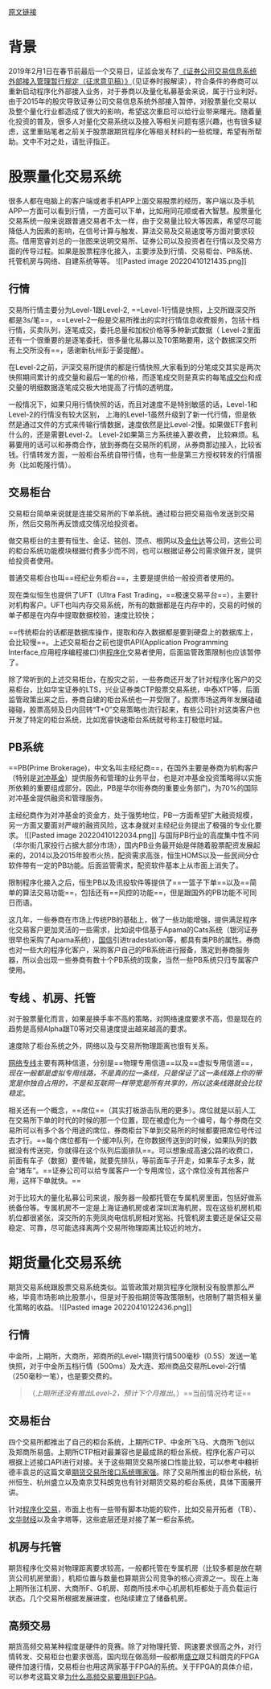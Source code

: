 [原文链接](https://www.zhihu.com/question/41086914/answer/98009431)
# 背景
2019年2月1日在春节前最后一个交易日，证监会发布了[《证券公司交易信息系统外部接入管理暂行规定（征求意见稿）》](https://link.zhihu.com/?target=https%3A//mp.weixin.qq.com/s%3F__biz%3DMzA3NjM5MjIwOQ%3D%3D%26mid%3D2651755951%26idx%3D1%26sn%3D1d3a188239207de4b81a1e80490847ff%26scene%3D21%23wechat_redirect)（见证券时报解读），符合条件的券商可以重新启动程序化外部接入业务，对于券商以及量化私募基金来说，属于行业利好。由于2015年的股灾导致证券公司交易信息系统外部接入暂停，对股票量化交易以及整个量化行业都造成了很大的影响，希望这次重启可以给行业带来曙光。随着量化投资的普及，很多人对量化交易系统以及接入等相关问题有感兴趣，也有很多疑虑，这里重贴笔者之前关于股票跟期货程序化等相关材料的一些梳理，希望有所帮助。文中不对之处，请批评指正。

# 股票量化交易系统
很多人都在电脑上的客户端或者手机APP上面交易股票的经历，客户端以及手机APP一方面可以看到行情，一方面可以下单，比如用同花顺或者大智慧。股票量化交易系统一般来说跟普通交易者不太一样，由于交易量比较大等因素，希望尽可能降低人为因素的影响，在信号计算与触发、算法交易及交易速度等方面对要求较高。借用宽睿刘总的一张图来说明交易所、证券公司以及投资者在行情以及交易方面的传导过程。如果是股票程序化接入，主要涉及到行情、交易柜台、PB系统、托管机房与网络、自建系统等等。
![[Pasted image 20220410121435.png]]

## 行情
  交易所行情主要分为Level-1跟Level-2, ==Level-1行情是快照，上交所跟深交所都是3s/笔==，==Level-2一般是交易所推出的实时行情信息收费服务，包括十档行情，买卖队列，逐笔成交，委托总量和加权价格等多种新式数据（ Level-2里面还有一个很重要的是逐笔委托，很多量化私募以及T0策略要用，这个数据深交所有上交所没有==，感谢新杭州彭于晏提醒）。
  
  在Level-2之前，沪深交易所提供的都是行情快照,大家看到的分笔成交其实是两次快照期间累计的成交量和最后一笔的价格，而逐笔成交则是真实的每笔[成交价](https://www.zhihu.com/search?q=%E6%88%90%E4%BA%A4%E4%BB%B7&search_source=Entity&hybrid_search_source=Entity&hybrid_search_extra=%7B%22sourceType%22%3A%22answer%22%2C%22sourceId%22%3A98009431%7D)和成交量的明细数据逐笔成交极大地提高了行情的透明度。
  
  一般情况下，如果只用行情快照的话，而且对速度不是特别敏感的话，Level-1和Level-2的行情没有较大区别， 上海的Level-1虽然升级到了新一代行情，但是依然是通过文件的方式来传输行情数据，速度依然是比Level-2慢。如果做ETF套利什么的，还是需要Level-2。 Level-2如果第三方系统接入要收费， 比较麻烦。私募要用的话可以和券商合作，放到券商在交易所的机房，从券商那边接入，比较省钱。行情转发方面，一般柜台系统自带行情，也有一些是第三方授权转发的行情服务（比如乾隆行情）。

## 交易柜台
交易柜台简单来说就是连接交易所的下单系统。通过柜台把交易指令发送到交易所，然后交易所再反馈成交情况给投资者。

做交易柜台的主要有恒生、金证、铭创、顶点、根网以及[金仕达](https://www.zhihu.com/search?q=%E9%87%91%E4%BB%95%E8%BE%BE&search_source=Entity&hybrid_search_source=Entity&hybrid_search_extra=%7B%22sourceType%22%3A%22answer%22%2C%22sourceId%22%3A98009431%7D)等公司，这些公司的柜台系统功能模块根据付费多少而不同，也可以根据证券公司需求做开发，提供给投资者使用。

普通交易柜台也叫==经纪业务柜台==，主要是提供给一般投资者使用的。

现在类似恒生也提供了UFT（Ultra Fast Trading，==极速交易平台==），主要针对机构客户。UFT也叫内存交易系统，所有的数据都是在内存中的，交易的时候的单子都是在内存中提取数据校验，速度比较快；

==传统柜台的话都是数据库操作，提取和存入数据都是要到硬盘上的数据库上，会比较慢==。上述交易柜台之前也提供API(Application Programming Interface,应用程序编程接口)供[程序化](https://www.zhihu.com/search?q=%E7%A8%8B%E5%BA%8F%E5%8C%96&search_source=Entity&hybrid_search_source=Entity&hybrid_search_extra=%7B%22sourceType%22%3A%22answer%22%2C%22sourceId%22%3A98009431%7D)交易者使用，后面监管政策限制也应该暂停了。

除了常听到的上述交易柜台，在股灾之前，一些券商还开发了针对程序化客户的交易柜台，比如华宝证券的LTS，兴业证券类CTP股票交易系统，中泰XTP等，后面监管政策出来之后，券商自建的柜台系统也一并受限了。股票市场这两年发展磕磕碰碰，股票高频及日内回转“T+0”交易策略也流行起来，有些公司针对这类客户也开发了特定的柜台系统，比如宽睿快速柜台系统就号称主打极低时延。

## PB系统
==PB(Prime Brokerage)，中文名叫主经纪商==，在国外主要是券商为机构客户（特别是[对冲基金](https://www.zhihu.com/search?q=%E5%AF%B9%E5%86%B2%E5%9F%BA%E9%87%91&search_source=Entity&hybrid_search_source=Entity&hybrid_search_extra=%7B%22sourceType%22%3A%22answer%22%2C%22sourceId%22%3A98009431%7D)）提供服务和管理的业务平台，也是对冲基金投资策略得以实施所依赖的重要组成部分。因此，PB是华尔街券商的重要业务部门，为70%的国际对冲基金提供融资和管理服务。

主经纪商作为对冲基金的资金方，处于强势地位，PB一方面希望扩大融资规模，另一方面又要面对严峻的融资风险，这本身就对主经纪业务提出了极强的专业化要求。
![[Pasted image 20220410122034.png]]
与国际PB行业的高度集中性不同（华尔街几家投行占据大部分市场），国内PB业务最开始是伴随着股票配资发展起来的，2014以及2015年股市火热，配资需求高涨，恒生HOMS以及一些民间分仓软件带有一定的PB功能。后面监管需求，配资软件基本上从市面上消失了。

限制程序化接入之后，恒生PB以及讯投软件等提供了==一篮子下单==以及==简单的算法交易功能==，包括还有==风控的功能==，但是跟国外的PB功能不可同日而语。

这几年，一些券商在市场上传统PB的基础上，做了一些功能增强，提供满足程序化交易客户更加灵活的一些需求，比如说中信基于Apama的Cats系统（银河证券很早也采购了Apama系统），[国信](https://www.zhihu.com/search?q=%E5%9B%BD%E4%BF%A1&search_source=Entity&hybrid_search_source=Entity&hybrid_search_extra=%7B%22sourceType%22%3A%22answer%22%2C%22sourceId%22%3A98009431%7D)引进tradestation等，都具有类PB的属性。券商也对一些大的程序化客户，采购客户自己的PB系统进行报备，落定到券商服务器，所以会出现一些券商有数十个PB系统的现象，当然一些PB系统只归专属客户使用。

## 专线 、机房、托管
对于股票量化而言，如果是换手率不高的策略，对网络速度要求不高，但是现在的趋势是高频Alpha跟T0等对交易速度提出越来越高的要求。

速度除了柜台系统之外，网络以及与交易所物理距离也很有关系。

[网络专线](https://www.zhihu.com/search?q=%E7%BD%91%E7%BB%9C%E4%B8%93%E7%BA%BF&search_source=Entity&hybrid_search_source=Entity&hybrid_search_extra=%7B%22sourceType%22%3A%22answer%22%2C%22sourceId%22%3A98009431%7D)主要有两种信道，分别是==物理专用信道==以及==虚拟专用信道==，*现在一般都是虚拟专用线路，不是真的拉一条线，只是保证了这一条线路上你的带宽是你独自占用的，不是和互联网一样带宽是所有共享的，所以这条线路就会比较稳定*。

相关还有一个概念，==席位==（其实打板游击队用的更多）。席位就是以前人工在交易所下单的时代的时候的那一个位置，现在被虚化为一个编号，每个券商在交易所可以有多个各个用途的席位，券商柜台下单到交易所的时候都要把席位号传过去才行。==每个席位都有一个缓冲队列，在你数据传送到的时候，如果队列的数据没有传送完，你就得在这个队列后面排队==。可以想象成高速公路的收费口，前面有车子（数据）要传输，就要先排队，等前面车子开走，如果车子太多，就会“堵车”。==证券公司可以给专属客户一个专用席位，这个席位没有其他客户用，这样下单就快。==

对于比较大的量化私募公司来说，服务器一般都托管在专属机房里面，包括好做系统备份等。专属机房不一定是上海证通机房或者深圳滨海机房，现在这些机房机柜机位都很紧张，深交所的东莞凤岗电信机房相对宽裕。托管机房主要还是保证交易稳定、可靠，尽可能选择离两个交易所物理距离比较近的地方。

# 期货量化交易系统
期货交易系统跟股票交易系统类似。监管政策对期货程序化限制没有股票那么严格，毕竟市场影响比股票小，但是对于股指期货等政策限制，也限制了期货相关量化策略的收益。
![[Pasted image 20220410122436.png]]

## 行情
中金所，上期所，大商所，郑商所的Level-1期货行情500毫秒（0.5S）发送一笔快照，对于中金所五档行情（500ms）及大连、郑州商品交易所Level-2行情（250毫秒一笔），也是要交费的。
>（*上期所还没有推出Level-2，预计下个月推出*。）==当前情况待考证==

## 交易柜台
四个交易所都推出了自己的柜台系统，上期所CTP、中金所飞马、大商所飞创以及郑商所易盛。上期所CTP相对最兼容也是最成熟的柜台系统，程序化客户可以根据上述接口API进行对接。关于这些期货交易所接口性能比较，可以参考中粮祈德丰袁总的这篇文章[期货交易所接口系统哪家强](https://link.zhihu.com/?target=https%3A//mp.weixin.qq.com/s%3F__biz%3DMzI4ODAzOTU3MQ%3D%3D%26mid%3D2649798342%26idx%3D1%26sn%3D86a0f923094ac1714735b8cb83b47cd7%26mpshare%3D1%26scene%3D21%26srcid%3D0215G75XtIfFTGpp9dSo7L8t%23wechat_redirect)。除了交易所推出的柜台系统，杭州恒生、杭州盛立以及南京艾科朗克也有针对期货交易的柜台系统，具体下面展开讲。

针对[程序化交易](https://www.zhihu.com/search?q=%E7%A8%8B%E5%BA%8F%E5%8C%96%E4%BA%A4%E6%98%93&search_source=Entity&hybrid_search_source=Entity&hybrid_search_extra=%7B%22sourceType%22%3A%22answer%22%2C%22sourceId%22%3A98009431%7D)，市面上也有一些带有脚本功能的软件，比如交易开拓者（TB）、[文华财经](https://www.zhihu.com/search?q=%E6%96%87%E5%8D%8E%E8%B4%A2%E7%BB%8F&search_source=Entity&hybrid_search_source=Entity&hybrid_search_extra=%7B%22sourceType%22%3A%22answer%22%2C%22sourceId%22%3A98009431%7D)以及金字塔等，这些底层还是对接了某一柜台系统。

## 机房与托管
期货程序化交易对物理距离要求较高，一般都托管在专属机房（比较多都是放在期货公司机房里面），机柜位置与数量也算期货公司竞争的核心资源之一。现在上海上期所张江机房、大商所F、G机房、郑商所技术中心机房机柜都处于高负载运行状态。几个交易所根据发展进度，也陆续建立了储备机房。

## 高频交易
期货高频交易某种程度是硬件的竞赛。除了对物理托管、网速要求很高之外，对行情转发、交易柜台也要求很高，国内现在做高频一般都用[盛立](https://www.zhihu.com/search?q=%E7%9B%9B%E7%AB%8B&search_source=Entity&hybrid_search_source=Entity&hybrid_search_extra=%7B%22sourceType%22%3A%22answer%22%2C%22sourceId%22%3A98009431%7D)跟艾科朗克的FPGA硬件加速行情，交易柜台也用这两家基于FPGA的系统。关于FPGA的具体介绍，可以参考这篇文章[为什么高频交易要用到FPGA](https://link.zhihu.com/?target=http%3A//mp.weixin.qq.com/s%3F__biz%3DMzIwMTQ3NjM4NQ%3D%3D%26mid%3D2651873574%26idx%3D2%26sn%3D765071c970ea6a2c03b73ee16daaf07b%26chksm%3D8d099168ba7e187e79b8bb1d805de3c34dee25e9575a1d6d758aed919ee48ab3a8b774189c4a%26mpshare%3D1%26scene%3D21%26srcid%3D0215EAAOSyLidV1anTdKV0ux%23wechat_redirect)。

